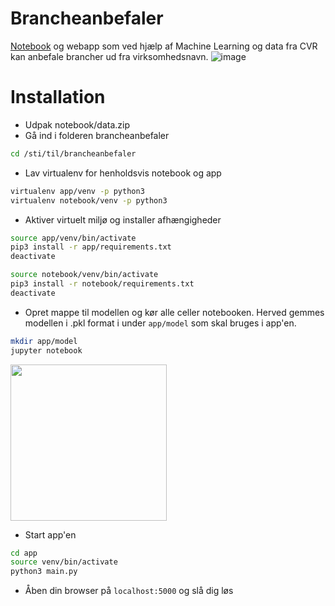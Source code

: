 # Brancheanbefaler
[Notebook](https://github.com/baffioso/brancheanbefaler/blob/master/notebook/brancheanbefaler.ipynb) og webapp som ved hjælp af Machine Learning og data fra CVR kan anbefale brancher ud fra virksomhedsnavn.
![image](https://user-images.githubusercontent.com/7534153/34677306-fae58194-f48f-11e7-991f-d51621bc1212.png)

# Installation
* Udpak notebook/data.zip
* Gå ind i folderen brancheanbefaler
```bash
cd /sti/til/brancheanbefaler
```
* Lav virtualenv for henholdsvis notebook og app
```bash
virtualenv app/venv -p python3
virtualenv notebook/venv -p python3
```

* Aktiver virtuelt miljø og installer afhængigheder
```bash
source app/venv/bin/activate
pip3 install -r app/requirements.txt
deactivate

source notebook/venv/bin/activate
pip3 install -r notebook/requirements.txt
deactivate
```

* Opret mappe til modellen og kør alle celler notebooken. Herved gemmes modellen i .pkl format i under `app/model` som skal bruges i app'en.
```bash
mkdir app/model
jupyter notebook
```
<img src="https://user-images.githubusercontent.com/7534153/34687230-6278df22-f4ae-11e7-9a91-7248eb909490.png" width="250" />

* Start app'en
```bash
cd app
source venv/bin/activate
python3 main.py
```

 * Åben din browser på `localhost:5000` og slå dig løs
